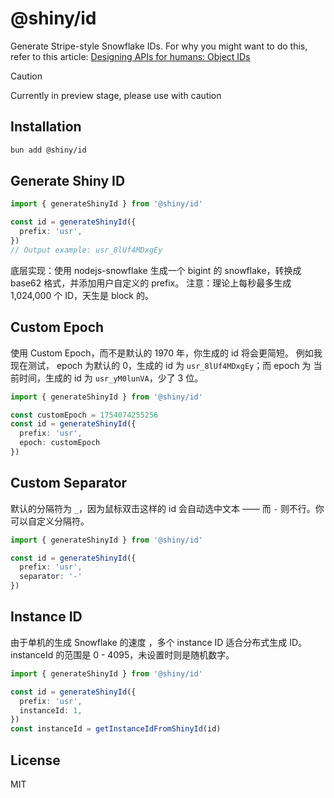 # @shiny/id

Generate Stripe-style Snowflake IDs. For why you might want to do this, refer to this article: [Designing APIs for humans: Object IDs](https://dev.to/stripe/designing-apis-for-humans-object-ids-3o5a)

> [!CAUTION]
> Currently in preview stage, please use with caution

## Installation

```bash
bun add @shiny/id
```

## Generate Shiny ID

```typescript
import { generateShinyId } from '@shiny/id'

const id = generateShinyId({
  prefix: 'usr',
})
// Output example: usr_8lUf4MDxgEy
```

底层实现：使用 nodejs-snowflake 生成一个 bigint 的 snowflake，转换成 base62 格式，并添加用户自定义的 prefix。
注意：理论上每秒最多生成 1,024,000 个 ID，天生是 block 的。


## Custom Epoch

使用 Custom Epoch，而不是默认的 1970 年，你生成的 id 将会更简短。
例如我现在测试， epoch 为默认的 0，生成的 id 为 `usr_8lUf4MDxgEy`；而 epoch 为 当前时间，生成的 id 为 `usr_yM0lunVA`，少了 3 位。
```typescript
import { generateShinyId } from '@shiny/id'

const customEpoch = 1754074255256
const id = generateShinyId({
  prefix: 'usr',
  epoch: customEpoch
})
```

## Custom Separator

默认的分隔符为 `_`，因为鼠标双击这样的 id 会自动选中文本 —— 而 `-` 则不行。你可以自定义分隔符。
```typescript
import { generateShinyId } from '@shiny/id'

const id = generateShinyId({
  prefix: 'usr',
  separator: '-'
})
```

## Instance ID
由于单机的生成 Snowflake 的速度 ，多个 instance ID 适合分布式生成 ID。
instanceId 的范围是 0 - 4095，未设置时则是随机数字。

```typescript
import { generateShinyId } from '@shiny/id'

const id = generateShinyId({
  prefix: 'usr',
  instanceId: 1,
})
const instanceId = getInstanceIdFromShinyId(id)
```

## License

MIT
